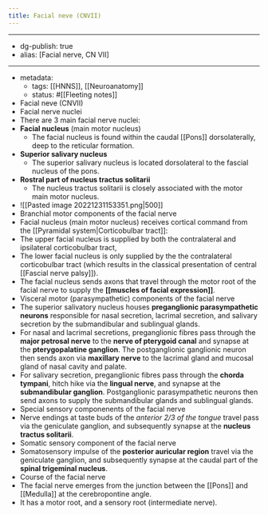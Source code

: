 ```yaml
---
title: Facial neve (CNVII)
---
```


- --
- dg-publish: true
- alias: [Facial nerve, CN VII]
- --
- metadata:
	- tags: [[HNNS]], [[Neuroanatomy]]
	- status: #[[Fleeting notes]]
- Facial neve (CNVII)
- Facial nerve nuclei
- There are 3 main facial nerve nuclei:
- **Facial nucleus** (main motor nucleus)
	- The facial nucleus is found within the caudal [[Pons]] dorsolaterally, deep to the reticular formation.
- **Superior salivary nucleus**
	- The superior salivary nucleus is located dorsolateral to the fascial nucleus of the pons.
- **Rostral part of nucleus tractus solitarii**
	- The nucleus tractus solitarii is closely associated with the motor main motor nucleus.
- ![[Pasted image 20221231153351.png|500]]
- Branchial motor components of the facial nerve
- Facial nucleus (main motor nucleus) receives cortical command from the [[Pyramidal system|Corticobulbar tract]]:
- The upper facial nucleus is supplied by both the contralateral and ipsilateral corticobulbar tract,
- The lower facial nucleus is only supplied by the the contralateral corticobulbar tract (which results in the classical presentation of central [[Fascial nerve palsy]]).
- The facial nucleus sends axons that travel through the motor root of the facial nerve to supply the **[[muscles of facial expression]]**.
- Visceral motor (parasympathetic) components of the facial nerve
- The superior salivatory nucleus houses **preganglionic parasympathetic neurons** responsible for nasal secretion, lacrimal secretion, and salivary secretion by the submandibular and sublingual glands.
- For nasal and lacrimal secretions, preganglionic fibres pass through the **major petrosal nerve** to the **nerve of pterygoid canal** and synapse at the **pterygopalatine ganglion**. The postganglionic ganglionic neuron then sends axon via **maxillary nerve** to the lacrimal gland and mucosal gland of nasal cavity and palate.
- For salivary secretion, preganglionic fibres pass through the **chorda tympani**, hitch hike via the **lingual nerve**, and synapse at the **submandibular ganglion**. Postganglionic parasympathetic neurons then send axons to supply the submandibular glands and sublingual glands.
- Special sensory componenents of the facial nerve
- Nerve endings at taste buds of the *anterior 2/3 of the tongue* travel pass via the geniculate ganglion, and subsequently synapse at the **nucleus tractus solitarii**.
- Somatic sensory component of the facial nerve
- Somatosensory impulse of the **posterior auricular region** travel via the geniculate ganglion, and subsequently synapse at the caudal part of the **spinal trigeminal nucleus**.
- Course of the facial nerve
- The facial nerve emerges from the junction between the [[Pons]] and [[Medulla]] at the cerebropontine angle.
- It has a motor root, and a sensory root (intermediate nerve).